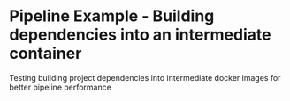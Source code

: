 # Pipeline Example - Building dependencies into an intermediate container
Testing building project dependencies into intermediate docker images for better pipeline performance
